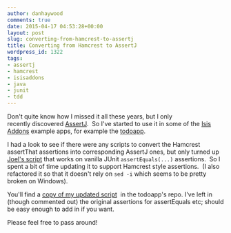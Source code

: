 ```yaml
---
author: danhaywood
comments: true
date: 2015-04-17 04:53:28+00:00
layout: post
slug: converting-from-hamcrest-to-assertj
title: Converting from Hamcrest to AssertJ
wordpress_id: 1322
tags:
- assertj
- hamcrest
- isisaddons
- java
- junit
- tdd
---
```


Don't quite know how I missed it all these years, but I only recently discovered [AssertJ](http://joel-costigliola.github.io/assertj/).  So I've started to use it in some of the [Isis Addons](http://isisaddons.org) example apps, for example the [todoapp](http://github.com/isisaddons/isis-app-todoapp).

I had a look to see if there were any scripts to convert the Hamcrest assertThat assertions into corresponding AssertJ ones, but only turned up [Joel's script](http://joel-costigliola.github.io/assertj/assertj-core-converting-junit-assertions-to-assertj.html) that works on vanilla JUnit `assertEquals(...)` assertions.  So I spent a bit of time updating it to support Hamcrest style assertions.  (I also refactored it so that it doesn't rely on `sed -i` which seems to be pretty broken on Windows).

You'll find a [copy of my updated script](https://github.com/isisaddons/isis-app-todoapp/blob/0f6ad47cf8c090527a3fcf8090a85b720d0fa514/convert-junit-assertions-to-assertj.sh)  in the todoapp's repo.  I've left in (though commented out) the original assertions for assertEquals etc; should be easy enough to add in if you want.

Please feel free to pass around!
